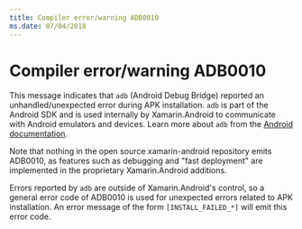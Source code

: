 ```yaml
---
title: Compiler error/warning ADB0010
ms.date: 07/04/2018
---
```

# Compiler error/warning ADB0010

This message indicates that `adb` (Android Debug Bridge) reported an
unhandled/unexpected error during APK installation.  `adb` is part of the
Android SDK and is used internally by Xamarin.Android to communicate with
Android emulators and devices.  Learn more about `adb` from the [Android
documentation][adb].

Note that nothing in the open source xamarin-android repository emits ADB0010,
as features such as debugging and "fast deployment" are implemented in the
proprietary Xamarin.Android additions.

Errors reported by `adb` are outside of Xamarin.Android's control, so a general
error code of ADB0010 is used for unexpected errors related to APK installation.
An error message of the form `[INSTALL_FAILED_*]` will emit this error code.

[adb]: https://developer.android.com/studio/command-line/adb
